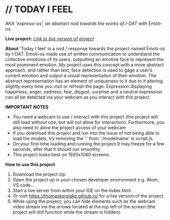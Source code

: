 # // TODAY I FEEL
*AKA 'expressi-os', an abstract nod towards the works of I-DAT with Emoti-os.*

**Live project:**
 [*Link to live version of project*](https://thomaskerslake.github.io/)

**About**
‘Today I feel’ is a nod / response towards the project named Emoti-os by I-DAT. Emoti-os made use of written communication to understand the collective emotions of its users, outputting an emotive face to represent the most prominent emotion. My project uses this concept with a more abstract approach, and rather than text, face detection is used to gage a user’s current emotion and output a visual representation of their emotion. The abstract representation has an element of uniqueness to it due to it altering slightly every time you visit or refresh the page. Expression displaying happiness, anger, sadness, fear, disgust, surprise and a neutral expression can all be detected via your webcam as you interact with this project.

**IMPORTANT NOTES**
- You need a webcam to use / interact with this project (the project will still load without one, but will not allow for interaction). Furthermore, you also need to allow the project access of your webcam
- If you download this project and run into the issue of not being able to load the models, try removing the '.' from './modelname' in script.js.
- On your first time loading and running the project It may freeze for a few seconds, after that it should run smoothly.
- This project looks best on 1920x1080 screens.

**How to use this project**
1. Download the project zip.
2. Open the project up in your chosen developer environment e.g. Atom, VS code…
3. Start a live server from within your IDE on the index.html.
4. Or visit https://thomaskerslake.github.io/ for a live version of the project.
5. While using the project, you can hide elements such as the webcam video stream via the arrows located at the top left of the screen (the project will still function while the stream is hidden).
